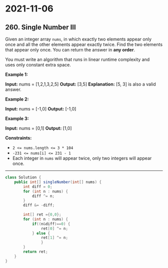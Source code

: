 # 2021-11-06

## 260. Single Number III

Given an integer array `nums`, in which exactly two elements appear only once and all the other elements appear exactly twice. Find the two elements that appear only once. You can return the answer in **any order**.

You must write an algorithm that runs in linear runtime complexity and uses only constant extra space.

**Example 1:**

**Input:** nums = \[1,2,1,3,2,5\]
**Output:** \[3,5\]
**Explanation:** \[5, 3\] is also a valid answer.

**Example 2:**

**Input:** nums = \[-1,0\]
**Output:** \[-1,0\]

**Example 3:**

**Input:** nums = \[0,1\]
**Output:** \[1,0\]

**Constraints:**

- `2 <= nums.length <= 3 * 104`
- `-231 <= nums[i] <= 231 - 1`
- Each integer in `nums` will appear twice, only two integers will appear once.

---

```java
class Solution {
    public int[] singleNumber(int[] nums) {
        int diff = 0;
        for (int n : nums) {
            diff ^= n;
        }
        diff &= -diff;
        
        int[] ret ={0,0};
        for (int n : nums) {
            if((n&diff)==0) {
                ret[0] ^= n;
            } else {
                ret[1] ^= n;
                }
        }
        return ret;
    }
}
```
